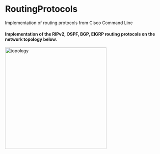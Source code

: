 # RoutingProtocols
Implementation of routing protocols from Cisco Command Line


#### Implementation of the RIPv2, OSPF, BGP, EIGRP routing protocols on the network topology below.


  <img width="330" alt="topology" src="https://user-images.githubusercontent.com/17348315/40629255-ea536dac-6297-11e8-8c7a-48b16a51011d.PNG">
